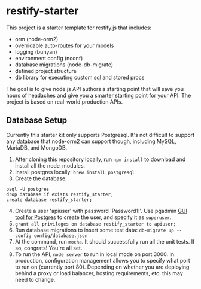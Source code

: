 # restify-starter
This project is a starter template for restify.js that includes:
* orm (node-orm2)
* overridable auto-routes for your models
* logging (bunyan)
* environment config (nconf)
* database migrations (node-db-migrate)
* defined project structure
* db library for executing custom sql and stored procs

The goal is to give node.js API authors a starting point that will save you hours of headaches and give you a smarter starting point for your API. The project is based on real-world production APIs.

## Database Setup
Currently this starter kit only supports Postgresql.  It's not difficult to support any database that node-orm2 can support though, including MySQL, MariaDB, and MongoDB. 

1. After cloning this repository locally, run `npm install` to download and install all the node_modules.
2. Install postgres locally: `brew install postgresql`
3. Create the database: 

```
psql -U postgres
drop database if exists restify_starter;
create database restify_starter;
```

4. Create a user 'apiuser' with password 'Password1!'.  Use pgadmin [GUI tool for Postgres](http://www.pgadmin.org/download/) to create the user, and specify it as `superuser`.
5. `grant all privileges on database restify_starter to apiuser;`
6. Run database migrations to insert some test data: `db-migrate up --config config/database.json`
7. At the command, run `mocha`. It should successfully run all the unit tests. If so, congrats! You're all set.
8. To run the API, `node server` to run in local mode on port 3000. In production, configuration management allows you to specify what port to run on (currently port 80). Depending on whether you are deploying behind a proxy or load balancer, hosting requirements, etc. this may need to change.
